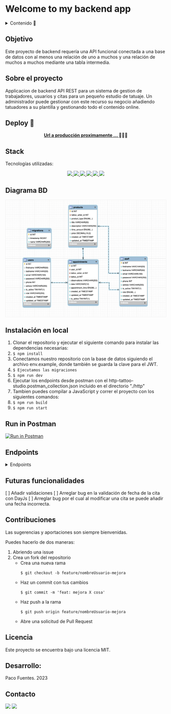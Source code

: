# Welcome to my backend app

<details>
  <summary>Contenido 📝</summary>
  <ol>
    <li><a href="#objetivo">Objetivo</a></li>
    <li><a href="#sobre-el-proyecto">Sobre el proyecto</a></li>
    <li><a href="#deploy-🚀">Deploy</a></li>
    <li><a href="#stack">Stack</a></li>
    <li><a href="#diagrama-bd">Diagrama</a></li>
    <li><a href="#instalación-en-local">Instalación</a></li>
    <li><a href="#endpoints">Endpoints</a></li>
    <li><a href="#futuras-funcionalidades">Futuras funcionalidades</a></li>
    <li><a href="#contribuciones">Contribuciones</a></li>
    <li><a href="#licencia">Licencia</a></li>
    <li><a href="#desarrollo">Desarrollo</a></li>
    <li><a href="#agradecimientos">Agradecimientos</a></li>
    <li><a href="#contacto">Contacto</a></li>
  </ol>
</details>

## Objetivo
Este proyecto de backend requería una API funcional conectada a una base de datos con al menos una relación de uno a muchos y una relación de muchos a muchos mediante una tabla intermedia.

## Sobre el proyecto
Applicacion de backend API REST para un sistema de gestion de trabajadores, usuarios y citas para un pequeño estudio de tatuaje.
Un administrador puede gestionar con este recurso su negocio añadiendo tatuadores a su plantilla y gestionando todo el contenido online.  

## Deploy 🚀
<div align="center">
    <a href="https://www.google.com"><strong>Url a producción proximamente ... </strong></a>🚀🚀🚀
</div>

## Stack
Tecnologías utilizadas:
<div align="center">
<a href="https://www.mysql.com/">
    <img src= "https://img.shields.io/badge/mysql-3E6E93?style=for-the-badge&logo=mysql&logoColor=white"/>
</a>
<a href="https://www.expressjs.com/">
    <img src= "https://img.shields.io/badge/express.js-%23404d59.svg?style=for-the-badge&logo=express&logoColor=%2361DAFB"/>
</a>
<a href="https://nodejs.org/es/">
    <img src= "https://img.shields.io/badge/node.js-026E00?style=for-the-badge&logo=node.js&logoColor=white"/>
</a>
<a href="https://www.typescriptlang.org/">
    <img src= "https://img.shields.io/badge/TypeScript-007ACC?style=for-the-badge&logo=typescript&logoColor=white"/>
</a>
<a href="https://jwt.io//">
    <img src= "https://img.shields.io/badge/JWT-black?style=for-the-badge&logo=JSON%20web%20tokens"/>
</a>
<a href="https://www.postman.com/">
    <img src= "https://img.shields.io/badge/Postman-FF6C37?style=for-the-badge&logo=postman&logoColor=white"/>
</a>
 </div>


## Diagrama BD
<img src="./img/table-relationship-diagram.png" align= "center"/>

## Instalación en local
1. Clonar el repositorio y ejecutar el siguiente comando para instalar las dependencias necesarias:
2. ` $ npm install `
3. Conectamos nuestro repositorio con la base de datos siguiendo el archivo env.example, donde también se guarda la clave para el JWT.
4. ``` $ Ejecutamos las migraciones ``` 
5. ``` $ npm run dev ``` 
6. Ejecutar los endpoints desde postman con el http-tattoo-studio.postman_collection.json incluido en el directorio "./http"
7. Tambien puedes compilar a JavaScript y correr el proyecto con los siguientes comandos:
8. ``` $ npm run build ```
9. ``` $ npm run start ```

## Run in Postman

[![Run in Postman](https://run.pstmn.io/button.svg)](https://god.gw.postman.com/run-collection/30593617-05249675-7766-40ce-aea4-af483af6d4de?action=collection%2Ffork&source=rip_markdown&collection-url=entityId%3D30593617-05249675-7766-40ce-aea4-af483af6d4de%26entityType%3Dcollection%26workspaceId%3D624a1798-d9bc-4ee8-842a-0c53f919503d)

## Endpoints
<details>
<summary>Endpoints</summary>

- HELLO

            GET http://localhost:4000/helloworld

- GUEST
     
    - GET ALL TATTOO ARTISTS
    
            GET http://localhost:4000/user/getalltattooartist

    - GET ALL TATTOOS
    
            GET http://localhost:4000/user/alltattoos

- ADMIN ENDPOINTS

    - REGISTER ADMIN

            POST http://localhost:4000/register/admin
        body:
        ``` json
            {
                "firstname": "Juan Manuel",
                "lastname": "Apellido Aburrido",
                "email": "admin@admin.com",
                "password": "12345",
                "phone": "123456789",
                "adress": "Calle del Admin, 12, 3, 46011, Valencia, España",
                "role": "admin"
            }
        ```

    - LOGIN

            POST http://localhost:4000/staff/login
        body:
        ``` json
            {
                "email": "admin@admin.com",
                "password": "12345"
            }
        ```
    - REGISTER TATTOO ARTIST

            POST http://localhost:4000/staff/register
        body:
        ``` json
            {
                "firstname": "Juan Manuel",
                "lastname": "El Tuerto",
                "email": "juan@manuel.com",
                "password": "12345",
                "phone": "99999999",
                "adress": "Calle con número, n/a"
            }
        ```
        auth: role admin required

- TATTOO ARTISTS ENDPOINTS

    - LOGIN TATTOO ARTIST

            POST http://localhost:4000/staff/login
        body:
        ``` json
            {
                "email": "juan@manuel.com",
                "password": "12345"
            }
        ```
    - CREATE TATTOO

            POST http://localhost:4000/staff/addwork
        body:
        ``` json
            {
                "product_type": "tattoo",
                "title": "caravera",
                "description": "tatuaje de calavera del tamaño de una cara",
                "price": "99.99"
            }
        ```
        auth: role worker required

    - GET ALL MY APPOINTMENTES AS TATTOO ARTIST

            GET http://localhost:4000/staff/myappointments

        auth: role worker required

- TATTOO ARTISTS ENDPOINTS

    - REGISTER USER

            POST http://localhost:4000/user/register
        body:
        ``` json
            {
                "email": "user@user.com",
                "password": "12345"
            }
        ```

    - LOGIN USER

            POST http://localhost:4000/user/login
        body:
        ``` json
            {
                "email": "user@user.com",
                "password": "12345"
            }
        ```

     - UPDATE USER

            PUT http://localhost:4000/user/profile
        body:
        ``` json
            {
                "firstname": "Juan Manuel",
                "lastname": "Perez García",
                "email": "user@user.com",
                "password": "54321",
                "phone": "666333777",
                "adress": "Calle del user, 12, 3, 46011, Valencia, España"
            }
        ```
        auth: role user required

    - GET USER PROFILE

            GET http://localhost:4000/user/profile

        auth: role user required

    - CREATE APPOINTMENT

            POST http://localhost:4000/user/appointment
        body:
        ``` json
            {
                "tattoo_id": "1",
                "observations": "Lo quiero lo antes posible",
                "date": "10-11-2023"
            }
        ```
        auth: role user required

    - GET ONE APPOINTMENT

            GET http://localhost:4000/user/myappointments/:id

        auth: role user required

    - GET ALL MY APPOINTMENTS

            GET http://localhost:4000/user/myappointments/
        
    auth: role user required

    - UPDATE APPOINTMENT

            PUT http://localhost:4000/user/myappointments/:id
        body:
        ``` json
            {
                "observations": "Lo siento pero tengo que cambiar la fecha",
                "date": "12-11-2023"
            }
        ```
    auth: role user required

    - DELETE APPOINTMENT

           DEL http://localhost:4000/user/myappointments/:id

    auth: role user required


</details>


## Futuras funcionalidades
[ ] Añadir validaciones
[ ] Arreglar bug en la validación de fecha de la cita con DayJs
[ ] Arreglar bug por el cual al modificar una cita se puede añadir una fecha incorrecta.

## Contribuciones
Las sugerencias y aportaciones son siempre bienvenidas.  

Puedes hacerlo de dos maneras:

1. Abriendo una issue
2. Crea un fork del repositorio
    - Crea una nueva rama  
        ```
        $ git checkout -b feature/nombreUsuario-mejora
        ```
    - Haz un commit con tus cambios 
        ```
        $ git commit -m 'feat: mejora X cosa'
        ```
    - Haz push a la rama 
        ```
        $ git push origin feature/nombreUsuario-mejora
        ```
    - Abre una solicitud de Pull Request

## Licencia
Este proyecto se encuentra bajo una licencia MIT.


## Desarrollo:

Paco Fuentes. 2023

## Contacto
<a href = "mailto:pacofuentes.work@gmail.com"><img src="https://img.shields.io/badge/Gmail-C6362C?style=for-the-badge&logo=gmail&logoColor=white" target="_blank"></a>
<a href="https://www.linkedin.com/in/paco-fuentes-805a40290/" target="_blank"><img src="https://img.shields.io/badge/-LinkedIn-%230077B5?style=for-the-badge&logo=linkedin&logoColor=white" target="_blank"></a> 
</p>
